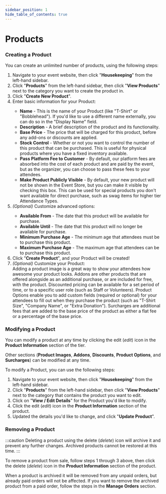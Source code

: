 ```yaml
---
sidebar_position: 1
hide_table_of_contents: true
---
```


# Products

### Creating a Product

You can create an unlimited number of products, using the following steps:

<ol className="numbered-list">
  <li>
    <span>
      Navigate to your event website, then click "<strong>Housekeeping</strong>" from the left-hand sidebar.
    </span>
  </li>
  <li>
    <span>
      Click "<strong>Products</strong>" from the left-hand sidebar, then click "<strong>View Products</strong>" next to the category you want to create the product in.
    </span>
  </li>
  <li>
    <span>Click "<strong>Create New Product</strong>".</span>
  </li>
  <li>
    <div>
      Enter basic information for your Product:
      <ul>
        <li>
          <strong>Name</strong> - This is the name of your Product (like "T-Shirt" or "Bobblehead"). If you'd like to use a different name externally, you can do so in the "Display Name" field.
        </li>
        <li>
          <strong>Description</strong> - A brief description of the product and its functionality.
        </li>
        <li>
          <strong>Base Price</strong> - The price that will be charged for this product, before any add-ons or discounts are applied.
        </li>
        <li>
          <strong>Stock Control</strong> - Whether or not you want to control the number of this product that can be purchased. This is useful for physical products where you have a fixed inventory available.
        </li>
        <li>
          <strong>Pass Platform Fee to Customer</strong> - By default, our platform fees are absorbed into the cost of each product and are paid by the event, but as the organizer, you can choose to pass these fees to your attendees.
        </li>
        <li>
          <strong>Make Product Publicly Visible</strong> - By default, your new product will not be shown in the Event Store, but you can make it visible by checking this box. This can be used for special products you don't want available for direct purchase, such as swag items for higher tier Attendance Types.
        </li>
      </ul>
    </div>
  </li>
  <li>
    <div>
      <i>(Optional)</i> Customize advanced options:
      <ul>
        <li>
          <strong>Available From</strong> - The date that this product will be available for purchase.
        </li>
        <li>
          <strong>Available Until</strong> - The date that this product will no longer be available for purchase.
        </li>
        <li>
          <strong>Minimum Purchase Age</strong> - The minimum age that attendees must be to purchase this product.
        </li>
        <li>
          <strong>Maximum Purchase Age</strong> - The maximum age that attendees can be to purchase this product.
        </li>
      </ul>
    </div>
  </li>
  <li>
    <span>Click "<strong>Create Product</strong>", and your Product will be created!</span>
  </li>
  <li>
    <div>
      <i>(Optional)</i> Customize your Product:
      <div style={{ marginBottom: "1rem" }} />
      <splitColumn childStyle={{ width: "100%" }}>
        <bigButton title="Product Images" href="#">
          Adding a product image is a great way to show your attendees how awesome your product looks.
        </bigButton>
        <bigButton title="Addons" href="#">
          Addons are other products that are offered alongside as an additional purchase, or are included for free, with the product.
        </bigButton>
        <bigButton title="Discounts" href="#">
          Discounted pricing can be available for a set period of time, or to a specific user role (such as Staff or Volunteers).
        </bigButton>
        <bigButton title="Product Options" href="#">
          Product Options enable you to add custom fields (required or optional) for your attendees to fill out when they purchase the product (such as "T-Shirt Size", "Company Name", or "Extra Donation").
        </bigButton>
        <bigButton title="Surcharges" href="#">
          Surcharges are additional fees that are added to the base price of the product as either a flat fee or a percentage of the base price.
        </bigButton>
      </splitColumn>
    </div>
  </li>
</ol>

### Modifying a Product

You can modify a product at any time by clicking the edit (<i className="material-symbols-outlined">edit</i>) icon in the <strong>Product Information</strong> section of the tier.

Other sections (<strong>Product Images</strong>, <strong>Addons</strong>, <strong>Discounts</strong>, <strong>Product Options</strong>, and <strong>Surcharges</strong>) can be modified at any time.

To modify a Product, you can use the following steps:

<ol className="numbered-list">
  <li>
    <span>Navigate to your event website, then click "<strong>Housekeeping</strong>" from the left-hand sidebar.</span>
  </li>
  <li>
    <span>Click "<strong>Products</strong>" from the left-hand sidebar, then click "<strong>View Products</strong>" next to the category that contains the product you want to edit.</span>
  </li>
  <li>
    <span>Click on "<strong>View / Edit Details</strong>" for the Product you'd like to modify.</span>
  </li>
  <li>
    <span>
      Click the edit (<i className="material-symbols-outlined">edit</i>) icon in
      the <strong>Product Information</strong> section of the product.
    </span>
  </li>
  <li>
    <span>Updated the details you'd like to change, and click "<strong>Update Product</strong>".</span>
  </li>
</ol>

### Removing a Product
:::caution
Deleting a product using the delete (<i className="material-symbols-outlined">delete</i>) icon will archive it and prevent any further changes. Archived products cannot be restored at this time.
:::

To remove a product from sale, follow steps 1 through 3 above, then click the delete (<i className="material-symbols-outlined">delete</i>) icon in the <strong>Product Information</strong> section of the product.

When a product is archived it will be removed from any unpaid orders, but already paid orders will not be affected. If you want to remove the archived product from a paid order, follow the steps in the <strong>Manage Orders</strong> section.